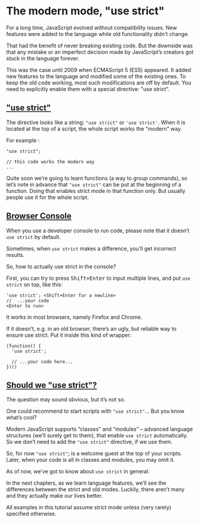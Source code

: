 # The modern mode, "use strict"
For a long time, JavaScript evolved without compatibility issues. New features were added to the language while old functionality didn’t change.

That had the benefit of never breaking existing code. But the downside was that any mistake or an imperfect decision made by JavaScript’s creators got stuck in the language forever.

This was the case until 2009 when ECMAScript 5 (ES5) appeared. It added new features to the language and modified some of the existing ones. To keep the old code working, most such modifications are off by default. You need to explicitly enable them with a special directive: "use strict".

## ["use strict"](#use-strict)

The directive looks like a string: `"use strict"` or `'use strict'`. When it is located at the top of a script, the whole script works the “modern” way.

For example :

    "use strict";

    // this code works the modern way
    ...

Quite soon we’re going to learn functions (a way to group commands), so let’s note in advance that `"use strict"` can be put at the beginning of a function. Doing that enables strict mode in that function only. But usually people use it for the whole script.

## [Browser Console](#browser-console)
When you use a developer console to run code, please note that it doesn’t `use strict` by default.

Sometimes, when `use strict` makes a difference, you’ll get incorrect results.

So, how to actually use strict in the console?

First, you can try to press <kbd>Shift+Enter</kbd> to input multiple lines, and put `use strict` on top, like this:
  
    'use strict'; <Shift+Enter for a newline>
    //  ...your code
    <Enter to run>

It works in most browsers, namely Firefox and Chrome.

If it doesn’t, e.g. in an old browser, there’s an ugly, but reliable way to ensure use strict. Put it inside this kind of wrapper:

    (function() {
      'use strict';

      // ...your code here...
    })()

## [Should we "use strict"?](#should-we-use-strict)
The question may sound obvious, but it’s not so.

One could recommend to start scripts with `"use strict"`… But you know what’s cool?

Modern JavaScript supports “classes” and “modules” – advanced language structures (we’ll surely get to them), that enable `use strict` automatically. So we don’t need to add the `"use strict"` directive, if we use them.

So, for now `"use strict"`; is a welcome guest at the top of your scripts. Later, when your code is all in classes and modules, you may omit it.

As of now, we’ve got to know about `use strict` in general.

In the next chapters, as we learn language features, we’ll see the differences between the strict and old modes. Luckily, there aren’t many and they actually make our lives better.

All examples in this tutorial assume strict mode unless (very rarely) specified otherwise.